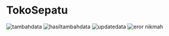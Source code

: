 # TokoSepatu
![tambahdata](https://github.com/nikmatuljannah/TokoSepatu/assets/137596903/74e85b56-b8d3-44ec-8d88-4d44b7a81226)
![hasiltambahdata](https://github.com/nikmatuljannah/TokoSepatu/assets/137596903/5f1edacd-6a3f-432b-8a11-e32c56f9be93)
![updatedata](https://github.com/nikmatuljannah/TokoSepatu/assets/137596903/db933657-21e2-4b23-b04a-167c08527b83)
![eror nikmah](https://github.com/nikmatuljannah/TokoSepatu/assets/137596903/5066dfa7-344c-48f8-8e15-fab1a20e5d04)